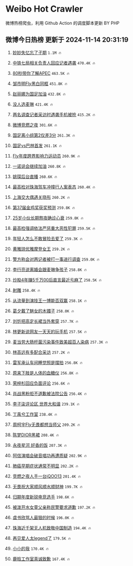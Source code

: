 # Weibo Hot Crawler 



微博热榜爬虫，利用 Github Action 的调度脚本更新 BY PHP 


## 微博今日热榜 更新于 2024-11-14 20:31:19 
1. [妙妙失忆忘了子期](https://s.weibo.com/weibo?q=%23%E5%A6%99%E5%A6%99%E5%A4%B1%E5%BF%86%E5%BF%98%E4%BA%86%E5%AD%90%E6%9C%9F%23&t=31&band_rank=1&Refer=top) `1.1M 🔥` 

1. [中铁七局相关负责人回应记者遇袭](https://s.weibo.com/weibo?q=%23%E4%B8%AD%E9%93%81%E4%B8%83%E5%B1%80%E7%9B%B8%E5%85%B3%E8%B4%9F%E8%B4%A3%E4%BA%BA%E5%9B%9E%E5%BA%94%E8%AE%B0%E8%80%85%E9%81%87%E8%A2%AD%23&t=31&band_rank=2&Refer=top) `470.4K 🔥` 

1. [80秒带你了解APEC](https://s.weibo.com/weibo?q=%2380%E7%A7%92%E5%B8%A6%E4%BD%A0%E4%BA%86%E8%A7%A3APEC%23&t=31&band_rank=3&Refer=top) `463.5K 🔥` 

1. [邹市明Fly黑白同框](https://s.weibo.com/weibo?q=%23%E9%82%B9%E5%B8%82%E6%98%8EFly%E9%BB%91%E7%99%BD%E5%90%8C%E6%A1%86%23&t=31&band_rank=4&Refer=top) `451.8K 🔥` 

1. [赵丽娜为国足加油](https://s.weibo.com/weibo?q=%23%E8%B5%B5%E4%B8%BD%E5%A8%9C%E4%B8%BA%E5%9B%BD%E8%B6%B3%E5%8A%A0%E6%B2%B9%23&t=31&band_rank=5&Refer=top) `432.8K 🔥` 

1. [没人选麦琳](https://s.weibo.com/weibo?q=%23%E6%B2%A1%E4%BA%BA%E9%80%89%E9%BA%A6%E7%90%B3%23&t=31&band_rank=6&Refer=top) `421.4K 🔥` 

1. [两名调查记者采访时遇袭手机被抢](https://s.weibo.com/weibo?q=%23%E4%B8%A4%E5%90%8D%E8%B0%83%E6%9F%A5%E8%AE%B0%E8%80%85%E9%87%87%E8%AE%BF%E6%97%B6%E9%81%87%E8%A2%AD%E6%89%8B%E6%9C%BA%E8%A2%AB%E6%8A%A2%23&t=31&band_rank=7&Refer=top) `415.2K 🔥` 

1. [微博竞燃之夜](https://s.weibo.com/weibo?q=%E5%BE%AE%E5%8D%9A%E7%AB%9E%E7%87%83%E4%B9%8B%E5%A4%9C&t=31&band_rank=8&Refer=top) `301.6K 🔥` 

1. [国足离小组第2仅差3分](https://s.weibo.com/weibo?q=%23%E5%9B%BD%E8%B6%B3%E7%A6%BB%E5%B0%8F%E7%BB%84%E7%AC%AC2%E4%BB%85%E5%B7%AE3%E5%88%86%23&t=31&band_rank=9&Refer=top) `261.3K 🔥` 

1. [国足vs巴林首发](https://s.weibo.com/weibo?q=%E5%9B%BD%E8%B6%B3vs%E5%B7%B4%E6%9E%97%E9%A6%96%E5%8F%91&t=31&band_rank=10&Refer=top) `261.1K 🔥` 

1. [Fly年度跨界影响力运动员](https://s.weibo.com/weibo?q=%23Fly%E5%B9%B4%E5%BA%A6%E8%B7%A8%E7%95%8C%E5%BD%B1%E5%93%8D%E5%8A%9B%E8%BF%90%E5%8A%A8%E5%91%98%23&t=31&band_rank=11&Refer=top) `260.9K 🔥` 

1. [一诺说会继续加油](https://s.weibo.com/weibo?q=%23%E4%B8%80%E8%AF%BA%E8%AF%B4%E4%BC%9A%E7%BB%A7%E7%BB%AD%E5%8A%A0%E6%B2%B9%23&t=31&band_rank=12&Refer=top) `260.8K 🔥` 

1. [姚琛后台直播](https://s.weibo.com/weibo?q=%E5%A7%9A%E7%90%9B%E5%90%8E%E5%8F%B0%E7%9B%B4%E6%92%AD&t=31&band_rank=13&Refer=top) `260.6K 🔥` 

1. [最高检对珠海驾车冲撞行人案表态](https://s.weibo.com/weibo?q=%E6%9C%80%E9%AB%98%E6%A3%80%E5%AF%B9%E7%8F%A0%E6%B5%B7%E9%A9%BE%E8%BD%A6%E5%86%B2%E6%92%9E%E8%A1%8C%E4%BA%BA%E6%A1%88%E8%A1%A8%E6%80%81&t=31&band_rank=14&Refer=top) `260.4K 🔥` 

1. [上海交大偶遇关晓彤](https://s.weibo.com/weibo?q=%23%E4%B8%8A%E6%B5%B7%E4%BA%A4%E5%A4%A7%E5%81%B6%E9%81%87%E5%85%B3%E6%99%93%E5%BD%A4%23&t=31&band_rank=15&Refer=top) `260.2K 🔥` 

1. [第37届金鸡奖获奖预测](https://s.weibo.com/weibo?q=%23%E7%AC%AC37%E5%B1%8A%E9%87%91%E9%B8%A1%E5%A5%96%E8%8E%B7%E5%A5%96%E9%A2%84%E6%B5%8B%23&t=31&band_rank=16&Refer=top) `259.8K 🔥` 

1. [25岁小伙长期熬夜确诊心衰](https://s.weibo.com/weibo?q=%2325%E5%B2%81%E5%B0%8F%E4%BC%99%E9%95%BF%E6%9C%9F%E7%86%AC%E5%A4%9C%E7%A1%AE%E8%AF%8A%E5%BF%83%E8%A1%B0%23&t=31&band_rank=17&Refer=top) `259.8K 🔥` 

1. [最高检强调依法严惩重大恶性犯罪](https://s.weibo.com/weibo?q=%23%E6%9C%80%E9%AB%98%E6%A3%80%E5%BC%BA%E8%B0%83%E4%BE%9D%E6%B3%95%E4%B8%A5%E6%83%A9%E9%87%8D%E5%A4%A7%E6%81%B6%E6%80%A7%E7%8A%AF%E7%BD%AA%23&t=31&band_rank=18&Refer=top) `259.5K 🔥` 

1. [年轻人怎么不敢冒险去爱了](https://s.weibo.com/weibo?q=%23%E5%B9%B4%E8%BD%BB%E4%BA%BA%E6%80%8E%E4%B9%88%E4%B8%8D%E6%95%A2%E5%86%92%E9%99%A9%E5%8E%BB%E7%88%B1%E4%BA%86%23&t=31&band_rank=19&Refer=top) `259.3K 🔥` 

1. [黄雅琼优雅摩登女王](https://s.weibo.com/weibo?q=%23%E9%BB%84%E9%9B%85%E7%90%BC%E4%BC%98%E9%9B%85%E6%91%A9%E7%99%BB%E5%A5%B3%E7%8E%8B%23&t=31&band_rank=20&Refer=top) `259.2K 🔥` 

1. [警方称会对两记者被打一事进行调查](https://s.weibo.com/weibo?q=%23%E8%AD%A6%E6%96%B9%E7%A7%B0%E4%BC%9A%E5%AF%B9%E4%B8%A4%E8%AE%B0%E8%80%85%E8%A2%AB%E6%89%93%E4%B8%80%E4%BA%8B%E8%BF%9B%E8%A1%8C%E8%B0%83%E6%9F%A5%23&t=31&band_rank=21&Refer=top) `259.0K 🔥` 

1. [李行亮说离婚会跟麦琳争孩子](https://s.weibo.com/weibo?q=%23%E6%9D%8E%E8%A1%8C%E4%BA%AE%E8%AF%B4%E7%A6%BB%E5%A9%9A%E4%BC%9A%E8%B7%9F%E9%BA%A6%E7%90%B3%E4%BA%89%E5%AD%A9%E5%AD%90%23&t=31&band_rank=22&Refer=top) `258.8K 🔥` 

1. [炒股4年赚5千万00后直言最近亏麻了](https://s.weibo.com/weibo?q=%23%E7%82%92%E8%82%A14%E5%B9%B4%E8%B5%9A5%E5%8D%83%E4%B8%8700%E5%90%8E%E7%9B%B4%E8%A8%80%E6%9C%80%E8%BF%91%E4%BA%8F%E9%BA%BB%E4%BA%86%23&t=31&band_rank=23&Refer=top) `258.5K 🔥` 

1. [射雕](https://s.weibo.com/weibo?q=%E5%B0%84%E9%9B%95&t=31&band_rank=24&Refer=top) `258.4K 🔥` 

1. [从流量到演技王一博能否双赢](https://s.weibo.com/weibo?q=%23%E4%BB%8E%E6%B5%81%E9%87%8F%E5%88%B0%E6%BC%94%E6%8A%80%E7%8E%8B%E4%B8%80%E5%8D%9A%E8%83%BD%E5%90%A6%E5%8F%8C%E8%B5%A2%23&t=31&band_rank=25&Refer=top) `258.1K 🔥` 

1. [葛夕戴了魅女的木镯子](https://s.weibo.com/weibo?q=%E8%91%9B%E5%A4%95%E6%88%B4%E4%BA%86%E9%AD%85%E5%A5%B3%E7%9A%84%E6%9C%A8%E9%95%AF%E5%AD%90&t=31&band_rank=26&Refer=top) `258.0K 🔥` 

1. [刘忻把高定长裙当外套穿](https://s.weibo.com/weibo?q=%E5%88%98%E5%BF%BB%E6%8A%8A%E9%AB%98%E5%AE%9A%E9%95%BF%E8%A3%99%E5%BD%93%E5%A4%96%E5%A5%97%E7%A9%BF&t=31&band_rank=27&Refer=top) `257.7K 🔥` 

1. [林更新说网友一天天的玩手机](https://s.weibo.com/weibo?q=%23%E6%9E%97%E6%9B%B4%E6%96%B0%E8%AF%B4%E7%BD%91%E5%8F%8B%E4%B8%80%E5%A4%A9%E5%A4%A9%E7%9A%84%E7%8E%A9%E6%89%8B%E6%9C%BA%23&t=31&band_rank=28&Refer=top) `257.5K 🔥` 

1. [麦当劳大肠杆菌污染事件致美超百人染病](https://s.weibo.com/weibo?q=%23%E9%BA%A6%E5%BD%93%E5%8A%B3%E5%A4%A7%E8%82%A0%E6%9D%86%E8%8F%8C%E6%B1%A1%E6%9F%93%E4%BA%8B%E4%BB%B6%E8%87%B4%E7%BE%8E%E8%B6%85%E7%99%BE%E4%BA%BA%E6%9F%93%E7%97%85%23&t=31&band_rank=29&Refer=top) `257.3K 🔥` 

1. [林高远有多配合采访](https://s.weibo.com/weibo?q=%23%E6%9E%97%E9%AB%98%E8%BF%9C%E6%9C%89%E5%A4%9A%E9%85%8D%E5%90%88%E9%87%87%E8%AE%BF%23&t=31&band_rank=30&Refer=top) `257.2K 🔥` 

1. [雷军承认车间睡觉照是摆拍](https://s.weibo.com/weibo?q=%23%E9%9B%B7%E5%86%9B%E6%89%BF%E8%AE%A4%E8%BD%A6%E9%97%B4%E7%9D%A1%E8%A7%89%E7%85%A7%E6%98%AF%E6%91%86%E6%8B%8D%23&t=31&band_rank=31&Refer=top) `256.8K 🔥` 

1. [原来下肢是人体的血糖仪](https://s.weibo.com/weibo?q=%23%E5%8E%9F%E6%9D%A5%E4%B8%8B%E8%82%A2%E6%98%AF%E4%BA%BA%E4%BD%93%E7%9A%84%E8%A1%80%E7%B3%96%E4%BB%AA%23&t=31&band_rank=32&Refer=top) `256.8K 🔥` 

1. [荣梓杉回应负面评论](https://s.weibo.com/weibo?q=%23%E8%8D%A3%E6%A2%93%E6%9D%89%E5%9B%9E%E5%BA%94%E8%B4%9F%E9%9D%A2%E8%AF%84%E8%AE%BA%23&t=31&band_rank=33&Refer=top) `256.6K 🔥` 

1. [肖战黑粉拒不道歉被法院公告](https://s.weibo.com/weibo?q=%23%E8%82%96%E6%88%98%E9%BB%91%E7%B2%89%E6%8B%92%E4%B8%8D%E9%81%93%E6%AD%89%E8%A2%AB%E6%B3%95%E9%99%A2%E5%85%AC%E5%91%8A%23&t=31&band_rank=34&Refer=top) `256.4K 🔥` 

1. [李子柒评论区 世界大和谐](https://s.weibo.com/weibo?q=%E6%9D%8E%E5%AD%90%E6%9F%92%E8%AF%84%E8%AE%BA%E5%8C%BA%20%E4%B8%96%E7%95%8C%E5%A4%A7%E5%92%8C%E8%B0%90&t=31&band_rank=35&Refer=top) `239.1K 🔥` 

1. [丁禹兮工作室](https://s.weibo.com/weibo?q=%E4%B8%81%E7%A6%B9%E5%85%AE%E5%B7%A5%E4%BD%9C%E5%AE%A4&t=31&band_rank=36&Refer=top) `238.4K 🔥` 

1. [周柯宇Fly无畏都想当师父](https://s.weibo.com/weibo?q=%23%E5%91%A8%E6%9F%AF%E5%AE%87Fly%E6%97%A0%E7%95%8F%E9%83%BD%E6%83%B3%E5%BD%93%E5%B8%88%E7%88%B6%23&t=31&band_rank=37&Refer=top) `209.2K 🔥` 

1. [陈梦DIOR黑裙](https://s.weibo.com/weibo?q=%E9%99%88%E6%A2%A6DIOR%E9%BB%91%E8%A3%99&t=31&band_rank=38&Refer=top) `208.4K 🔥` 

1. [永夜星河 好香的饭](https://s.weibo.com/weibo?q=%E6%B0%B8%E5%A4%9C%E6%98%9F%E6%B2%B3%20%E5%A5%BD%E9%A6%99%E7%9A%84%E9%A5%AD&t=31&band_rank=39&Refer=top) `207.3K 🔥` 

1. [阿信演唱会破音唱功再遭质疑](https://s.weibo.com/weibo?q=%23%E9%98%BF%E4%BF%A1%E6%BC%94%E5%94%B1%E4%BC%9A%E7%A0%B4%E9%9F%B3%E5%94%B1%E5%8A%9F%E5%86%8D%E9%81%AD%E8%B4%A8%E7%96%91%23&t=31&band_rank=40&Refer=top) `202.9K 🔥` 

1. [肺癌早期症状通常不明显](https://s.weibo.com/weibo?q=%23%E8%82%BA%E7%99%8C%E6%97%A9%E6%9C%9F%E7%97%87%E7%8A%B6%E9%80%9A%E5%B8%B8%E4%B8%8D%E6%98%8E%E6%98%BE%23&t=31&band_rank=41&Refer=top) `202.2K 🔥` 

1. [竞燃之夜人手一台iQOO13](https://s.weibo.com/weibo?q=%23%E7%AB%9E%E7%87%83%E4%B9%8B%E5%A4%9C%E4%BA%BA%E6%89%8B%E4%B8%80%E5%8F%B0iQOO13%23&t=31&band_rank=42&Refer=top) `201.4K 🔥` 

1. [无畏祝大家顺风顺水顺财神](https://s.weibo.com/weibo?q=%23%E6%97%A0%E7%95%8F%E7%A5%9D%E5%A4%A7%E5%AE%B6%E9%A1%BA%E9%A3%8E%E9%A1%BA%E6%B0%B4%E9%A1%BA%E8%B4%A2%E7%A5%9E%23&t=31&band_rank=43&Refer=top) `199.7K 🔥` 

1. [归期年度新锐电竞选手](https://s.weibo.com/weibo?q=%23%E5%BD%92%E6%9C%9F%E5%B9%B4%E5%BA%A6%E6%96%B0%E9%94%90%E7%94%B5%E7%AB%9E%E9%80%89%E6%89%8B%23&t=31&band_rank=44&Refer=top) `198.6K 🔥` 

1. [被泼开水女童父亲称民警要求道歉](https://s.weibo.com/weibo?q=%23%E8%A2%AB%E6%B3%BC%E5%BC%80%E6%B0%B4%E5%A5%B3%E7%AB%A5%E7%88%B6%E4%BA%B2%E7%A7%B0%E6%B0%91%E8%AD%A6%E8%A6%81%E6%B1%82%E9%81%93%E6%AD%89%23&t=31&band_rank=45&Refer=top) `197.2K 🔥` 

1. [虞书欣骂人最狠的时候](https://s.weibo.com/weibo?q=%23%E8%99%9E%E4%B9%A6%E6%AC%A3%E9%AA%82%E4%BA%BA%E6%9C%80%E7%8B%A0%E7%9A%84%E6%97%B6%E5%80%99%23&t=31&band_rank=46&Refer=top) `196.0K 🔥` 

1. [珠海近千架无人机致敬中国制造](https://s.weibo.com/weibo?q=%23%E7%8F%A0%E6%B5%B7%E8%BF%91%E5%8D%83%E6%9E%B6%E6%97%A0%E4%BA%BA%E6%9C%BA%E8%87%B4%E6%95%AC%E4%B8%AD%E5%9B%BD%E5%88%B6%E9%80%A0%23&t=31&band_rank=47&Refer=top) `194.4K 🔥` 

1. [再见爱人太legend了](https://s.weibo.com/weibo?q=%E5%86%8D%E8%A7%81%E7%88%B1%E4%BA%BA%E5%A4%AAlegend%E4%BA%86&t=31&band_rank=48&Refer=top) `179.5K 🔥` 

1. [小小的我](https://s.weibo.com/weibo?q=%E5%B0%8F%E5%B0%8F%E7%9A%84%E6%88%91&t=31&band_rank=49&Refer=top) `170.4K 🔥` 

1. [鹿晗工作室真诚致歉](https://s.weibo.com/weibo?q=%23%E9%B9%BF%E6%99%97%E5%B7%A5%E4%BD%9C%E5%AE%A4%E7%9C%9F%E8%AF%9A%E8%87%B4%E6%AD%89%23&t=31&band_rank=50&Refer=top) `167.4K 🔥` 

